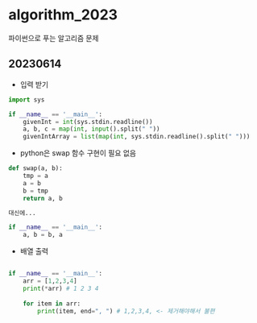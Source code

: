 # algorithm_2023
파이썬으로 푸는 알고리즘 문제


## 20230614

- 입력 받기
```python
import sys

if __name__ == '__main__':
    givenInt = int(sys.stdin.readline())
    a, b, c = map(int, input().split(" "))
    givenIntArray = list(map(int, sys.stdin.readline().split(" ")))

```

- python은 swap 함수 구현이 필요 없음

```python
def swap(a, b):
    tmp = a
    a = b
    b = tmp
    return a, b

대신에...

if __name__ == '__main__':
    a, b = b, a
```


- 배열 출력
```python

if __name__ == '__main__':
    arr = [1,2,3,4]
    print(*arr) # 1 2 3 4
    
    for item in arr:
        print(item, end=", ") # 1,2,3,4, <- 제거해야해서 불편
```